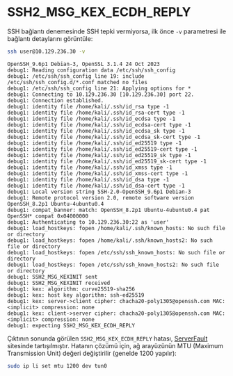 ---
---

# SSH2_MSG_KEX_ECDH_REPLY

SSH bağlantı denemesinde SSH tepki vermiyorsa, ilk önce `-v` parametresi ile bağlantı detaylarını görüntüle:

```bash
ssh user@10.129.236.30 -v
```

```text title="Output" hl_lines="35"
OpenSSH_9.6p1 Debian-3, OpenSSL 3.1.4 24 Oct 2023
debug1: Reading configuration data /etc/ssh/ssh_config
debug1: /etc/ssh/ssh_config line 19: include /etc/ssh/ssh_config.d/*.conf matched no files
debug1: /etc/ssh/ssh_config line 21: Applying options for *
debug1: Connecting to 10.129.236.30 [10.129.236.30] port 22.
debug1: Connection established.
debug1: identity file /home/kali/.ssh/id_rsa type -1
debug1: identity file /home/kali/.ssh/id_rsa-cert type -1
debug1: identity file /home/kali/.ssh/id_ecdsa type -1
debug1: identity file /home/kali/.ssh/id_ecdsa-cert type -1
debug1: identity file /home/kali/.ssh/id_ecdsa_sk type -1
debug1: identity file /home/kali/.ssh/id_ecdsa_sk-cert type -1
debug1: identity file /home/kali/.ssh/id_ed25519 type -1
debug1: identity file /home/kali/.ssh/id_ed25519-cert type -1
debug1: identity file /home/kali/.ssh/id_ed25519_sk type -1
debug1: identity file /home/kali/.ssh/id_ed25519_sk-cert type -1
debug1: identity file /home/kali/.ssh/id_xmss type -1
debug1: identity file /home/kali/.ssh/id_xmss-cert type -1
debug1: identity file /home/kali/.ssh/id_dsa type -1
debug1: identity file /home/kali/.ssh/id_dsa-cert type -1
debug1: Local version string SSH-2.0-OpenSSH_9.6p1 Debian-3
debug1: Remote protocol version 2.0, remote software version OpenSSH_8.2p1 Ubuntu-4ubuntu0.4
debug1: compat_banner: match: OpenSSH_8.2p1 Ubuntu-4ubuntu0.4 pat OpenSSH* compat 0x04000000
debug1: Authenticating to 10.129.236.30:22 as 'user'
debug1: load_hostkeys: fopen /home/kali/.ssh/known_hosts: No such file or directory
debug1: load_hostkeys: fopen /home/kali/.ssh/known_hosts2: No such file or directory
debug1: load_hostkeys: fopen /etc/ssh/ssh_known_hosts: No such file or directory
debug1: load_hostkeys: fopen /etc/ssh/ssh_known_hosts2: No such file or directory
debug1: SSH2_MSG_KEXINIT sent
debug1: SSH2_MSG_KEXINIT received
debug1: kex: algorithm: curve25519-sha256
debug1: kex: host key algorithm: ssh-ed25519
debug1: kex: server->client cipher: chacha20-poly1305@openssh.com MAC: <implicit> compression: none
debug1: kex: client->server cipher: chacha20-poly1305@openssh.com MAC: <implicit> compression: none
debug1: expecting SSH2_MSG_KEX_ECDH_REPLY
```

Çıktının sonunda görülen `SSH2_MSG_KEX_ECDH_REPLY` hatası, [ServerFault](https://serverfault.com/a/670081) sitesinde tartışılmıştır. Hatanın çözümü için, ağ arayüzünün MTU (Maximum Transmission Unit) değeri değiştirilir (genelde 1200 yapılır):

```bash
sudo ip li set mtu 1200 dev tun0
```
